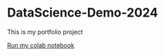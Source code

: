 # DataScience-Demo-2024
This is my portfolio project

[Run my colab notebook](https://github.com/zt672/DataScience-Demo-2024/blob/main/DataScience_Demo.ipynb)
